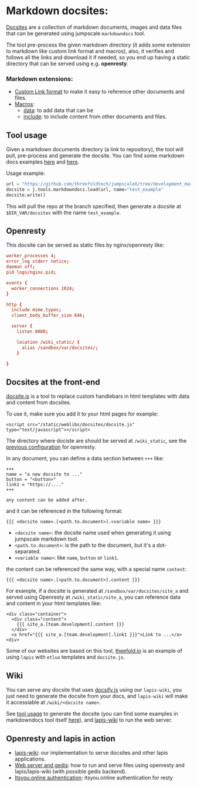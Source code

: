 # Markdown docsites:

[Docsites](docsites/readme.md) are a collection of markdown documents, images and data files that can be generated using jumpscale `markdowndocs` tool.

The tool pre-process the given markdown directory (it adds some extension to markdown like custom link format and macros), also, it verifies and follows all the links and download it if needed, so you end up having a static directory that can be served using e.g. **openresty**.

### Markdown extensions:
* [Custom Link format](links.md) to make it easy to reference other documents and files.
* [Macros](docsites/macros/readme.md):
    * [data](docsites/macros/data.md): to add data that can be
    * [include](docsites/macros/include.md): to include content from other documents and files.


## Tool usage

Given a markdown documents directory (a link to repository), the tool will pull, pre-process and generate the docsite.
You can find some markdown docs examples [here](https://github.com/threefoldtech/jumpscale_weblibs/tree/master/docsites_examples) and [here](https://github.com/threefoldtech/jumpscaleX/tree/development_markdown/docs/tools/wiki/docsites/examples/docs).

Usage example:

```python
url = "https://github.com/threefoldtech/jumpscaleX/tree/development_markdown/docs/tools/wiki/docsites/examples/docs"
docsite = j.tools.markdowndocs.load(url, name="test_example"
docsite.write()
```

This will pull the repo at the branch specified, then generate a docsite at `$DIR_VAR/docsites` with the name `test_example`.


## Openresty
This docsite can be served as static files by nginx/openresty like:

```conf
worker_processes 4;
error_log stderr notice;
daemon off;
pid logs/nginx.pid;

events {
  worker_connections 1024;
}

http {
  include mime.types;
  client_body_buffer_size 64k;

  server {
    listen 8080;

    location /wiki_static/ {
      alias /sandbox/var/docsites/;
    }

}
```

## Docsites at the front-end
[docsite.js](https://github.com/threefoldtech/jumpscale_weblibs/blob/master/static/docsites/docsite.js) is a tool to replace custom handlebars in html templates with data and content from docsites.

To use it, make sure you add it to your html pages for example:

`<script src="/static/weblibs/docsites/docsite.js" type="text/javascript"></script>`

The directory where dociste are should be served at `/wiki_static`, see the [previous configuration](#Openresty) for openresty.

In any document, you can define a data section between `+++` like:

```
+++
name = "a new docsite to ..."
button = "<button>"
link1 = "https://...."
+++

any content can be added after.
```

and it can be referenced in the following format:

```
{{{ <docsite name>.[<path.to.document>].<variable name> }}}
```

* `<docsite name>`: the docsite name used when generating it using jumpscale markdown tool.
* `<path.to.document>`: is the path to the document, but it's a dot-separated.
* `<variable name>`: like `name`, `button` or `link1`.

the content can be referenced the same way, with a special name `content`:

```
{{{ <docsite name>.[<path.to.document>].content }}}
```

For example, if a docsite is generated at `/sandbox/var/docsites/site_a` and served using Openresty at `/wiki_static/site_a`, you can reference data and content in your html templates like:

```
<div class="container">
  <div class="content">
    {{{ site_a.[team.development].content }}}
  </div>
  <a href="{{{ site_a.[team.development].link1 }}}">Link to ...</a>
<div>
```

Some of our websites are based on this tool, [theefold.io](https://github.com/threefoldfoundation/www_threefold_lapis) is an example of using `lapis` with `etlua` templates and `docsite.js`.

## Wiki
You can serve any docsite that uses [docsify.js](https://docsify.js.org/#/?id=docsify) using our `lapis-wiki`, you just need to generate the docsite from your docs, and `lapis-wiki` will make it accessiable at `/wiki/<docsite name>`.

See [tool usage](#Tool-usage) to generate the docsite (you can find some examples in markdowndocs tool itself [here](https://github.com/threefoldtech/jumpscaleX/blob/development/Jumpscale/tools/markdowndocs/MarkDownDocs.py#L283)), and [lapis-wiki](https://github.com/threefoldfoundation/lapis-wiki) to run the web server.

## Openresty and lapis in action
* [lapis-wiki](https://github.com/threefoldfoundation/lapis-wiki): our implementation to serve docsites and other lapis applications.
* [Web server and gedis](https://github.com/threefoldtech/digitalmeX/tree/development/docs/webserver): how to run and serve files using openresty and lapis/lapis-wiki (with possible gedis backend).
* [Itsyou.online authentication](../../../Jumpscale/builder/web/docs/resty_iyo.md): itsyou.online authentication for resty
